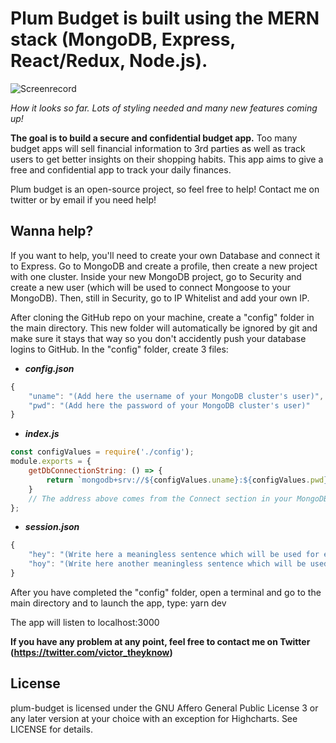 # Plum Budget is built using the MERN stack (MongoDB, Express, React/Redux, Node.js).

![Screenrecord](https://media.giphy.com/media/PnJgIL2lCkodGytTAl/giphy.gif)

*How it looks so far. Lots of styling needed and many new features coming up!*

**The goal is to build a secure and confidential budget app.** Too many budget apps will sell financial information to 3rd parties as well as track users to get better insights on their shopping habits. This app aims to give a free and confidential app to track your daily finances.

Plum budget is an open-source project, so feel free to help! Contact me on twitter or by email if you need help!

## Wanna help?

If you want to help, you'll need to create your own Database and connect it to Express. Go to MongoDB and create a profile, then create a new project with one cluster. Inside your new MongoDB project, go to Security and create a new user (which will be used to connect Mongoose to your MongoDB). Then, still in Security, go to IP Whitelist and add your own IP. 

After cloning the GitHub repo on your machine, create a "config" folder in the main directory. This new folder will automatically be ignored by git and make sure it stays that way so you don't accidently push your database logins to GitHub. In the "config" folder, create 3 files:
* ***config.json***
``` javascript
{
    "uname": "(Add here the username of your MongoDB cluster's user)",
    "pwd": "(Add here the password of your MongoDB cluster's user)"
}
```

* ***index.js***
``` javascript
const configValues = require('./config');
module.exports = {
    getDbConnectionString: () => {
        return `mongodb+srv://${configValues.uname}:${configValues.pwd}@cluster0.mongodb.net/test?retryWrites=true`;
    }
    // The address above comes from the Connect section in your MongoDB cluster, when you choose the option "Connect your application". 
};
```

* ***session.json***
``` javascript
{
    "hey": "(Write here a meaningless sentence which will be used for encryption)",
    "hoy": "(Write here another meaningless sentence which will be used for encryption)"
}
```

After you have completed the "config" folder, open a terminal and go to the main directory and to launch the app, type:
yarn dev

The app will listen to localhost:3000

**If you have any problem at any point, feel free to contact me on Twitter (https://twitter.com/victor_theyknow)**

## License

plum-budget is licensed under the GNU Affero General Public License 3 or any later version at your choice with an exception for Highcharts. See LICENSE for details.
